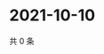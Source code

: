 # 2021-10-10

共 0 条

<!-- BEGIN WEIBO -->
<!-- 最后更新时间 Sun Oct 10 2021 02:08:59 GMT+0800 (China Standard Time) -->

<!-- END WEIBO -->
